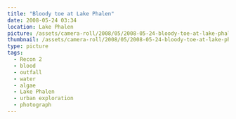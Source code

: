```yaml
---
title: "Bloody toe at Lake Phalen"
date: 2008-05-24 03:34
location: Lake Phalen
picture: /assets/camera-roll/2008/05/2008-05-24-bloody-toe-at-lake-phalen/recon-2-034.jpg
thumbnail: /assets/camera-roll/2008/05/2008-05-24-bloody-toe-at-lake-phalen/recon-2-034-thumbnail.jpg
type: picture
tags:
  - Recon 2
  - blood
  - outfall
  - water
  - algae
  - Lake Phalen
  - urban exploration
  - photograph
---
```

